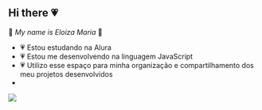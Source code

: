 ## Hi there 💗 
🌷 _My name is Eloiza Maria_ 🌷
- 💗 Estou estudando na Alura
- 💗 Estou me desenvolvendo na linguagem JavaScript
- 💗 Utilizo esse espaço para minha organização e compartilhamento dos meu projetos desenvolvidos
- 
![](https://encrypted-tbn0.gstatic.com/images?q=tbn:ANd9GcRQNx9VyDYUujKCMsydmgDFjv8fm6vWmQ_jSg&s)
<!--
**elokitty4/elokitty4** is a ✨ _special_ ✨ repository because its `README.md` (this file) appears on your GitHub profile.


